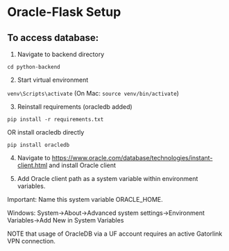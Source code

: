 # Oracle-Flask Setup 
## To access database: 
1. Navigate to backend directory

`cd python-backend`

2. Start virtual environment

`venv\Scripts\activate` (On Mac: `source venv/bin/activate`)

3. Reinstall requirements (oracledb added)

`pip install -r requirements.txt` 

  OR install oracledb directly

`pip install oracledb`

4. Navigate to https://www.oracle.com/database/technologies/instant-client.html and install Oracle client

5. Add Oracle client path as a system variable within environment variables.

  Important: Name this system variable ORACLE_HOME.

  Windows: System->About->Advanced system settings->Environment Variables->Add New in System Variables

NOTE that usage of OracleDB via a UF account requires an active Gatorlink VPN connection.
